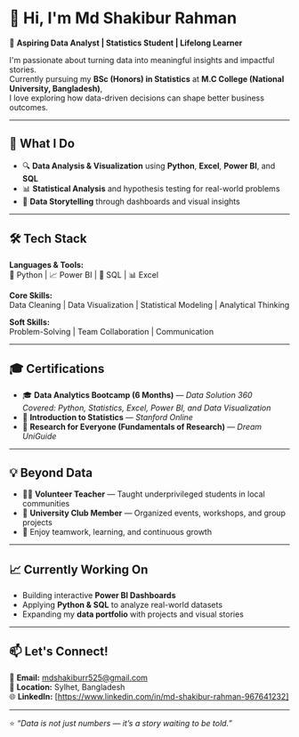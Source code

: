 # 👋 Hi, I'm Md Shakibur Rahman

🎯 **Aspiring Data Analyst | Statistics Student | Lifelong Learner**

I'm passionate about turning data into meaningful insights and impactful stories.  
Currently pursuing my **BSc (Honors) in Statistics** at **M.C College (National University, Bangladesh)**,  
I love exploring how data-driven decisions can shape better business outcomes.

---

## 🧠 What I Do
- 🔍 **Data Analysis & Visualization** using **Python**, **Excel**, **Power BI**, and **SQL**  
- 📊 **Statistical Analysis** and hypothesis testing for real-world problems  
- 🎨 **Data Storytelling** through dashboards and visual insights  

---

## 🛠️ Tech Stack
**Languages & Tools:**  
🐍 Python | 📈 Power BI | 💾 SQL | 📊 Excel  

**Core Skills:**  
Data Cleaning | Data Visualization | Statistical Modeling | Analytical Thinking  

**Soft Skills:**  
Problem-Solving | Team Collaboration | Communication  

---

## 🎓 Certifications
- 🎓 **Data Analytics Bootcamp (6 Months)** — *Data Solution 360*  
  _Covered: Python, Statistics, Excel, Power BI, and Data Visualization_  
- 📘 **Introduction to Statistics** — *Stanford Online*  
- 📗 **Research for Everyone (Fundamentals of Research)** — *Dream UniGuide*  

---

## 💡 Beyond Data
- 👨‍🏫 **Volunteer Teacher** — Taught underprivileged students in local communities  
- 🏫 **University Club Member** — Organized events, workshops, and group projects  
- 🤝 Enjoy teamwork, learning, and continuous growth  

---

## 📈 Currently Working On
- Building interactive **Power BI Dashboards**  
- Applying **Python & SQL** to analyze real-world datasets  
- Expanding my **data portfolio** with projects and visual stories  

---

## 📫 Let's Connect!
📧 **Email:** [mdshakiburr525@gmail.com](mailto:mdshakiburr525@gmail.com)  
📍 **Location:** Sylhet, Bangladesh  
🌐 **LinkedIn:** [https://www.linkedin.com/in/md-shakibur-rahman-967641232] 


---

⭐ _“Data is not just numbers — it’s a story waiting to be told.”_
